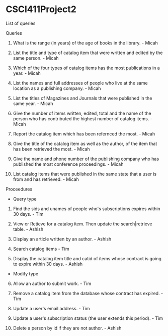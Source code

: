 # CSCI411Project2

List of queries

Queries

1) What is the range (in years) of the age of books in the library. - Micah

2) List the title and type of catalog item that were written and edited by the same person. - Micah

3) Which of the four types of catalog items has the most publications in a year. - Micah

4) List the names and full addresses of people who live at the same location as a publishing company. - Micah

5) List the titles of Magazines and Journals that were published in the same year. - Micah

6) Give the number of items written, edited, total and the name of the person who has contributed the highest number of catalog items. - Micah

7) Report the catalog item which has been refernced the most. - Micah

8) Give the title of the catalog item as well as the author, of the item that has been retrieved the most. - Micah

9) Give the name and phone number of the publishing company who has published the most conference proceedings. - Micah

10) List catalog items that were published in the same state that a user is from and has retrieved. - Micah

Proceedures

 - Query type

1) Find the sids and unames of people who's subscriptions expires within 30 days. - Tim

2) View or Retieve for a catalog item. Then update the search|retrieve table. - Ashish

3) Display an article written by an author. - Ashish

4) Search catalog items - Tim

5) Display the catalog item title and catid of items whose contract is going to expire within 30 days. - Ashish

 - Modify type

6) Allow an author to submit work. - Tim

7) Remove a catalog item from the database whose contract has expired. - Tim

8) Update a user's email address. - Tim

9) Update a user's subscription status (the user extends this period). - Tim

10) Delete a person by id if they are not author. - Ashish
